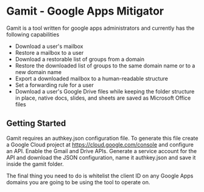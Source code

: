 # Gamit - Google Apps Mitigator

Gamit is a tool written for google apps administrators and currently has the following capabilities

 - Download a user's mailbox
 - Restore a mailbox to a user
 - Download a restorable list of groups from a domain
 - Restore the downloaded list of groups to the same domain name or to a new domain name
 - Export a downloaded mailbox to a human-readable structure
 - Set a forwarding rule for a user
 - Download a user's Google Drive files while keeping the folder structure in place, native docs, slides, and sheets are
  saved as Microsoft Office files

## Getting Started

Gamit requires an authkey.json configuration file. To generate this file create a Google Cloud project at
https://cloud.google.com/console and configure an API. Enable the Gmail and Drive APIs.
Generate a service account for the API and download the JSON configuration, name it authkey.json and save it inside the
gamit folder.

The final thing you need to do is whitelist the client ID on any Google Apps domains you are going to be using the
tool to operate on.

